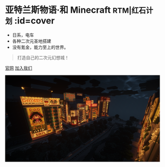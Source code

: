 # 亚特兰斯物语·和 Minecraft <small>RTM|红石计划</small> :id=cover

<!-- - 简单、可靠；正版、非盈利 -->
- 日系，电车
- 各种二次元圣地搭建
- 没有<large>氪金</large>，能力至上的世界。

> 打造自己的二次元幻想城！

[官网](https://mc.kamikuz.cn)
[加入我们](#get-started)

![background](assets/images/bg.png)
